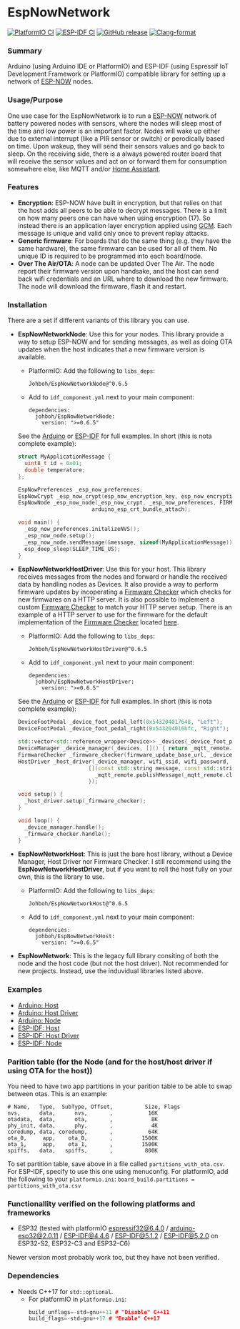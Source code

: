 # EspNowNetwork
[![PlatformIO CI](https://github.com/Johboh/EspNowNetwork/actions/workflows/platformio.yaml/badge.svg)](https://registry.platformio.org/libraries/johboh/EspNowNetwork)
[![ESP-IDF CI](https://github.com/Johboh/EspNowNetwork/actions/workflows/espidf.yaml/badge.svg)](https://components.espressif.com/components/johboh/espnownetwork)
[![GitHub release](https://img.shields.io/github/release/Johboh/EspNowNetwork.svg)](https://github.com/Johboh/EspNowNetwork/releases)
[![Clang-format](https://github.com/Johboh/EspNowNetwork/actions/workflows/clang-format.yaml/badge.svg)](https://github.com/Johboh/EspNowNetwork)

### Summary
Arduino (using Arduino IDE or PlatformIO) and ESP-IDF (using Espressif IoT Development Framework or PlatformIO) compatible library for setting up a network of [ESP-NOW](https://www.espressif.com/en/solutions/low-power-solutions/esp-now) nodes.

### Usage/Purpose
One use case for the EspNowNetwork is to run a [ESP-NOW](https://www.espressif.com/en/solutions/low-power-solutions/esp-now) network of battery powered nodes with sensors, where the nodes will sleep most of the time and low power is an important factor. Nodes will wake up either due to external interrupt (like a PIR sensor or switch) or perodically based on time. Upon wakeup, they will send their sensors values and go back to sleep. On the receiving side, there is a always powered router board that will receive the sensor values and act on or forward them for consumption somewhere else, like MQTT and/or [Home Assistant](https://www.home-assistant.io).

### Features
- **Encryption**: ESP-NOW have built in encryption, but that relies on that the host adds all peers to be able to decrypt messages. There is a limit on how many peers one can have when using encryption (17). So instead there is an application layer encryption applied using [GCM](https://en.wikipedia.org/wiki/Galois/Counter_Mode). Each message is unique and valid only once to prevent replay attacks.
- **Generic firmware**: For boards that do the same thing (e.g. they have the same hardware), the same firmware can be used for all of them. No unique ID is required to be programmed into each board/node.
- **Over The Air/OTA**: A node can be updated Over The Air. The node report their firmware version upon handsake, and the host can send back wifi credentials and an URL where to download the new firmware. The node will download the firmware, flash it and restart.

### Installation
There are a set if different variants of this library you can use.
- **EspNowNetworkNode**: Use this for your nodes. This library provide a way to setup ESP-NOW and for sending messages, as well as doing OTA updates when the host indicates that a new firmware version is available.
  - PlatformIO: Add the following to `libs_deps`:
    ```
    Johboh/EspNowNetworkNode@^0.6.5
    ```
  - Add to `idf_component.yml` next to your main component:
    ```
    dependencies:
      johboh/EspNowNetworkNode:
        version: ">=0.6.5"
    ```
  See the [Arduino](examples/arduino/node/Node.ino) or [ESP-IDF](examples/espidf/node/main/main.cpp) for full examples. In short (this is nota complete example):
  ```c++
  struct MyApplicationMessage {
    uint8_t id = 0x01;
    double temperature;
  };

  EspNowPreferences _esp_now_preferences;
  EspNowCrypt _esp_now_crypt(esp_now_encryption_key, esp_now_encryption_secret);
  EspNowNode _esp_now_node(_esp_now_crypt, _esp_now_preferences, FIRMWARE_VERSION, _on_status, _on_log,
                         arduino_esp_crt_bundle_attach);

  void main() {
    _esp_now_preferences.initalizeNVS();
    _esp_now_node.setup();
    _esp_now_node.sendMessage(&message, sizeof(MyApplicationMessage));
    esp_deep_sleep(SLEEP_TIME_US);
  }
  ```

- **EspNowNetworkHostDriver**: Use this for your host. This library receives messages from the nodes and forward or handle the received data by handling nodes as Devices. It also provide a way to perform firmware updates by incoperating a [Firmware Checker](src/host_driver/FirmwareChecker.h) which checks for new firmwares on a HTTP server. It is also possible to implement a custom [Firmware Checker](src/host_driver/IFirmwareChecker.h) to match your HTTP server setup. There is an example of a HTTP server to use for the firmware for the default implementation of the [Firmware Checker](src/host_driver/FirmwareChecker.h) located [here](firmware%20http%20server).
  - PlatformIO: Add the following to `libs_deps`:
    ```
    Johboh/EspNowNetworkHostDriver@^0.6.5
    ```
  - Add to `idf_component.yml` next to your main component:
    ```
    dependencies:
      johboh/EspNowNetworkHostDriver:
        version: ">=0.6.5"
    ```
  See the [Arduino](examples/arduino/host_driver/HostDriver.ino) or [ESP-IDF](examples/espidf/host_driver/main/main.cpp) for full examples. In short (this is nota complete example):
  ```c++
  DeviceFootPedal _device_foot_pedal_left(0x543204017648, "Left");
  DeviceFootPedal _device_foot_pedal_right(0x543204016bfc, "Right");

  std::vector<std::reference_wrapper<Device>> _devices{_device_foot_pedal_left, _device_foot_pedal_right};
  DeviceManager _device_manager(_devices, []() { return _mqtt_remote.connected(); });
  FirmwareChecker _firmware_checker(firmware_update_base_url, _devices);
  HostDriver _host_driver(_device_manager, wifi_ssid, wifi_password, esp_now_encryption_key esp_now_encryption_secret,
                        [](const std::string message, const std::string sub_path, const bool retain) {
                          _mqtt_remote.publishMessage(_mqtt_remote.clientId() + sub_path, message, retain);
                        });

  void setup() {
    _host_driver.setup(_firmware_checker);
  }

  void loop() {
    _device_manager.handle();
    _firmware_checker.handle();
  }
  ```

- **EspNowNetworkHost**: This is just the bare host library, without a Device Manager, Host Driver nor Firmware Checker. I still recommend using the **EspNowNetworkHostDriver**, but if you want to roll the host fully on your own, this is the library to use.
  - PlatformIO: Add the following to `libs_deps`:
    ```
    Johboh/EspNowNetworkHost@^0.6.5
    ```
  - Add to `idf_component.yml` next to your main component:
    ```
    dependencies:
      johboh/EspNowNetworkHost:
        version: ">=0.6.5"
    ```

- **EspNowNetwork**: This is the legacy full library consiting of both the node and the host code (but not the host driver). Not recommended for new projects. Instead, use the induvidual libraries listed above.

### Examples
- [Arduino: Host](examples/arduino/host/Host.ino)
- [Arduino: Host Driver](examples/arduino/host_driver/HostDriver.ino)
- [Arduino: Node](examples/arduino/node/Node.ino)
- [ESP-IDF: Host](examples/espidf/host/main/main.cpp)
- [ESP-IDF: Host Driver](examples/espidf/host_driver/main/main.cpp)
- [ESP-IDF: Node](examples/espidf/node/main/main.cpp)

### Parition table (for the Node (and for the host/host driver if using OTA for the host))
You need to have two app partitions in your parition table to be able to swap between otas. This is an example:
```
# Name,   Type,  SubType, Offset,          Size, Flags
nvs,      data,      nvs,       ,           16K
otadata,  data,      ota,       ,            8K
phy_init, data,      phy,       ,            4K
coredump, data, coredump,       ,           64K
ota_0,     app,    ota_0,       ,         1500K
ota_1,     app,    ota_1,       ,         1500K
spiffs,   data,   spiffs,       ,          800K
```
To set partition table, save above in a file called `partitions_with_ota.csv`. For ESP-IDF, specify to use this one using menuconfig. For platformIO, add the following to your `platformio.ini`: `board_build.partitions = partitions_with_ota.csv`

### Functionallity verified on the following platforms and frameworks
- ESP32 (tested with platformIO [espressif32@6.4.0](https://github.com/platformio/platform-espressif32) / [arduino-esp32@2.0.11](https://github.com/espressif/arduino-esp32) / [ESP-IDF@4.4.6](https://github.com/espressif/esp-idf) / [ESP-IDF@5.1.2](https://github.com/espressif/esp-idf) / [ESP-IDF@5.2.0](https://github.com/espressif/esp-idf) on ESP32-S2, ESP32-C3 and ESP32-C6)

Newer version most probably work too, but they have not been verified.

### Dependencies
- Needs C++17 for `std::optional`.
  - For platformIO in `platformio.ini`:
    ```C++
    build_unflags=-std=gnu++11 # "Disable" C++11
    build_flags=-std=gnu++17 # "Enable" C++17
    ```
